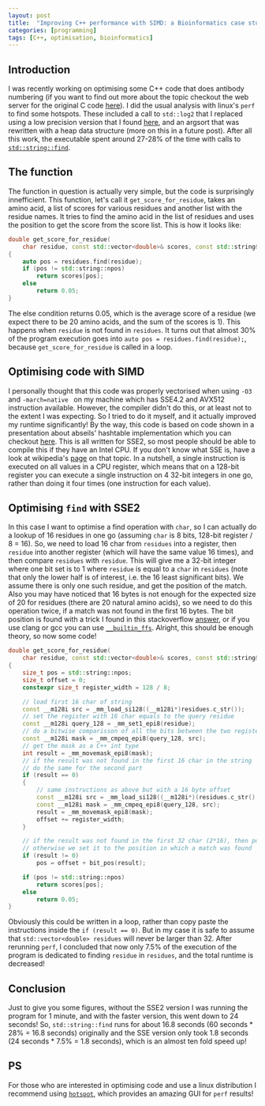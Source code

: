 ```yaml
---
layout: post
title:  "Improving C++ performance with SIMD: a Bioinformatics case study"
categories: [programming]
tags: [C++, optimisation, bioinformatics]
---
```


## Introduction
I was recently working on optimising some C++ code that does antibody numbering (if you want to find out more about the topic checkout the web server for the original C code [here](http://bioinf.org.uk/abs/abnum/)).
I did the usual analysis with linux's `perf` to find some hotspots. These included a call to `std::log2` that I replaced using a low precision version that I found [here](https://www.flipcode.com/archives/Fast_log_Function.shtml), and an argsort that was rewritten with a heap data structure (more on this in a future post). After all this work, the executable spent around 27-28% of the time with calls to [`std::string::find`](https://en.cppreference.com/w/cpp/string/basic_string/find).

## The function
The function in question is actually very simple, but the code is surprisingly innefficient. This function, let's call it `get_score_for_residue`, takes an amino acid, a list of scores for various residues and another list with the residue names. It tries to find the amino acid in the list of residues and uses the position to get the score from the score list. This is how it looks like:
```cpp
double get_score_for_residue(
	char residue, const std::vector<double>& scores, const std::string& residues)
{
	auto pos = residues.find(residue);
	if (pos != std::string::npos)
		return scores[pos];
	else
		return 0.05;
}
```
The else condition returns 0.05, which is the average score of a residue (we expect there to be 20 amino acids, and the sum of the scores is 1). This happens when `residue` is not found in `residues`. It turns out that almost 30% of the program execution goes into `auto pos = residues.find(residue);`, because `get_score_for_residue` is called in a loop.

## Optimising code with SIMD
I personally thought that this code was properly vectorised when using `-O3` and `-march=native	` on my machine which has SSE4.2 and AVX512 instruction available. However, the compiler didn't do this, or at least not to the extent I was expecting. So I tried to do it myself, and it actually improved my runtime significantly! By the way, this code is based on code shown in a presentation about abseils' hashtable implementation which you can checkout [here](https://www.youtube.com/watch?v=JZE3_0qvrMg). This is all written for SSE2, so most people should be able to compile this if they have an Intel CPU. If you don't know what SSE is, have a look at wikipedia's [page](https://en.wikipedia.org/wiki/Streaming_SIMD_Extensions) on that topic. In a nutshell, a single instruction is executed on all values in a CPU register, which means that on a 128-bit register you can execute a single instruction on 4 32-bit integers in one go, rather than doing it four times (one instruction for each value).

## Optimising `find` with SSE2
In this case I want to optimise a find operation with `char`, so I can actually do a lookup of 16 residues in one go (assuming `char` is 8 bits, 128-bit register / 8 = 16). So, we need to load 16 char from `residues` into a register, then `residue` into another register (which will have the same value 16 times), and then compare `residues` with `residue`. This will give me a 32-bit integer where one bit set is to 1 where `residue` is equal to a `char` in `residues` (note that only the lower half is of interest, i.e. the 16 least significant bits). We assume there is only one such residue, and get the position of the match. Also you may have noticed that 16 bytes is not enough for the expected size of 20 for residues (there are 20 natural amino acids), so we need to do this operation twice, if a match was not found in the first 16 bytes. The bit position is found with a trick I found in this stackoverflow [answer](https://stackoverflow.com/a/757266), or if you use clang or gcc you can use [`__builtin_ffs`](https://en.wikipedia.org/wiki/Find_first_set).
Alright, this should be enough theory, so now some code!
```cpp
double get_score_for_residue(
	char residue, const std::vector<double>& scores, const std::string& residues)
{
	size_t pos = std::string::npos;
	size_t offset = 0;
	constexpr size_t register_width = 128 / 8;

	// load first 16 char of string
	const __m128i src = _mm_load_si128((__m128i*)residues.c_str());
	// set the register with 16 char equals to the query residue
	const __m128i query_128 = _mm_set1_epi8(residue);
	// do a bitwise comparisson of all the bits between the two registers
	const __m128i mask = _mm_cmpeq_epi8(query_128, src);
	// get the mask as a C++ int type
	int result = _mm_movemask_epi8(mask);
	// if the result was not found in the first 16 char in the string
	// do the same for the second part
	if (result == 0)
	{
		// same instructions as above but with a 16 byte offset
		const __m128i src = _mm_load_si128((__m128i*)(residues.c_str() + register_width));
		const __m128i mask = _mm_cmpeq_epi8(query_128, src);
		result = _mm_movemask_epi8(mask);
		offset += register_width;
	}

	// if the result was not found in the first 32 char (2*16), then pos=std::string::npos
	// otherwise we set it to the position in which a match was found
	if (result != 0)
		pos = offset + bit_pos(result);

	if (pos != std::string::npos)
		return scores[pos];
	else
		return 0.05;
}
```

Obviously this could be written in a loop, rather than copy paste the instructions inside the `if (result == 0)`. But in my case it is safe to assume that `std::vector<double> residues` will never be larger than 32. After rerunning `perf`, I concluded that now only 7.5% of the execution of the program is dedicated to finding `residue` in `residues`, and the total runtime is decreased!

## Conclusion
Just to give you some figures, without the SSE2 version I was running the program for 1 minute, and with the faster version, this went down to 24 seconds! So, `std::string::find` runs for about 16.8 seconds (60 seconds * 28% = 16.8 seconds) originally and the SSE version only took 1.8 seconds (24 seconds * 7.5% = 1.8 seconds), which is an almost ten fold speed up!

## PS
For those who are interested in optimising code and use a linux distribution I recommend using [`hotspot`](https://github.com/KDAB/hotspot), which provides an amazing GUI for `perf` results!
